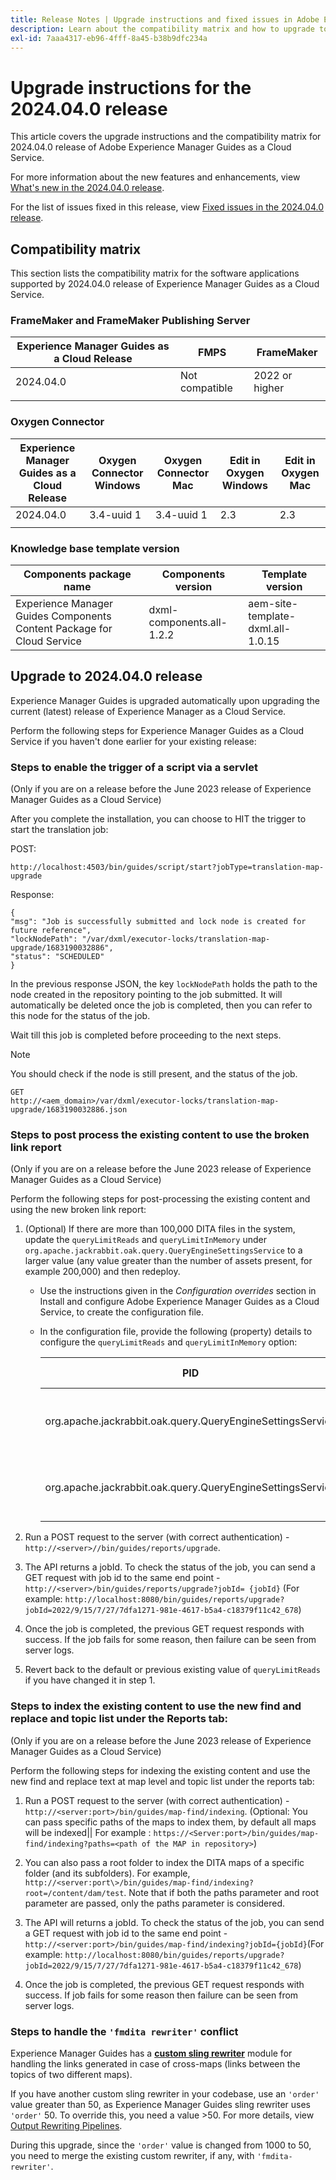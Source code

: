 ```yaml
---
title: Release Notes | Upgrade instructions and fixed issues in Adobe Experience Manager Guides, 2024.04.0 release
description: Learn about the compatibility matrix and how to upgrade to the 2024.04.0 release of Adobe Experience Manager Guides as a Cloud Service.
exl-id: 7aaa4317-eb96-4fff-8a45-b38b9dfc234a
---
```

# Upgrade instructions for the 2024.04.0 release 

This article covers the upgrade instructions and the  compatibility matrix for 2024.04.0 release of Adobe Experience Manager Guides as a Cloud Service.

For more information about the new features and enhancements, view [What's new in the 2024.04.0 release](whats-new-2024-04-0.md).

For the list of issues fixed in this release, view [Fixed issues in the 2024.04.0 release](fixed-issues-2024-04-0.md).

## Compatibility matrix

This section lists the compatibility matrix for the software applications supported by 2024.04.0 release of Experience Manager Guides as a Cloud Service. 

### FrameMaker and FrameMaker Publishing Server

| Experience Manager Guides as a Cloud Release| FMPS | FrameMaker |
| --- | --- | --- |
| 2024.04.0 | Not compatible | 2022 or higher |
| | | |


### Oxygen Connector

| Experience Manager Guides as a Cloud Release | Oxygen Connector Windows | Oxygen Connector Mac | Edit in Oxygen Windows | Edit in Oxygen Mac | 
| --- | --- | --- | --- | --- |
| 2024.04.0|   3.4-uuid 1|   3.4-uuid 1 | 2.3 | 2.3 | 
|  |  |  |  |


### Knowledge base template version

|Components package name| Components version | Template version|
|---|---|---|
|Experience Manager Guides Components Content Package for Cloud Service|dxml-components.all-1.2.2| aem-site-template-dxml.all-1.0.15|

## Upgrade to 2024.04.0 release

Experience Manager Guides is upgraded automatically upon upgrading the current (latest) release of Experience Manager as a Cloud Service.


Perform the following steps for Experience Manager Guides as a Cloud Service if you haven't done earlier for your existing release:

### Steps to enable the trigger of a script via a servlet

(Only if you are on a release before the June 2023 release of Experience Manager Guides as a Cloud Service)

After you complete the installation, you can choose to HIT the trigger to start the translation job:

POST:

```
http://localhost:4503/bin/guides/script/start?jobType=translation-map-upgrade
```

Response: 

```
{
"msg": "Job is successfully submitted and lock node is created for future reference",
"lockNodePath": "/var/dxml/executor-locks/translation-map-upgrade/1683190032886",
"status": "SCHEDULED"
}
```

In the previous response JSON, the key `lockNodePath` holds the path to the node created in the repository pointing to the job submitted. It will automatically be deleted once the job is completed, then you can refer to this node for the status of the job.

Wait till this job is completed before proceeding to the next steps. 

>[!NOTE]
>
> You should check if the node is still present, and the status of the job.

```
GET
http://<aem_domain>/var/dxml/executor-locks/translation-map-upgrade/1683190032886.json
```

### Steps to post process the existing content to use the broken link report 

(Only if you are on a release before the June 2023 release of Experience Manager Guides as a Cloud Service)

Perform the following steps for post-processing the existing content and using the new broken link report:

1. (Optional) If there are more than 100,000 DITA files in the system, update the `queryLimitReads` and `queryLimitInMemory` under `org.apache.jackrabbit.oak.query.QueryEngineSettingsService` to a larger value (any value greater than the number of assets present, for example 200,000) and then redeploy.

    - Use the instructions given in the *Configuration overrides* section in Install and configure Adobe Experience Manager Guides as a Cloud Service, to create the configuration file. 
    - In the configuration file, provide the following (property) details to configure the `queryLimitReads` and `queryLimitInMemory` option:

        |PID|Property Key|Property Value|
        |---|---|---|
        |org.apache.jackrabbit.oak.query.QueryEngineSettingsService|queryLimitReads|Value: 200000 Default Value: 100000|
        |org.apache.jackrabbit.oak.query.QueryEngineSettingsService|queryLimitInMemory|Value: 200000 Default Value: 100000|

1.  Run a POST request to the server (with correct authentication) - `http://<server>//bin/guides/reports/upgrade`.

1.  The API returns a jobId. To check the status of the job, you can send a GET request with job id to the same end point - `http://<server>/bin/guides/reports/upgrade?jobId= {jobId}`
(For example: `http://localhost:8080/bin/guides/reports/upgrade?jobId=2022/9/15/7/27/7dfa1271-981e-4617-b5a4-c18379f11c42_678`)

1.  Once the job is completed, the previous GET request responds with success. If the job fails for some reason, then failure can be seen from server logs.

1. Revert back to the default or previous existing value of `queryLimitReads` if you have changed it in step 1.

### Steps to index the existing content to use the new find and replace and topic list under the Reports tab: 

(Only if you are on a release before the June 2023 release of Experience Manager Guides as a Cloud Service)

Perform the following steps for indexing the existing content and use the new find and replace text at map level and topic list under the reports tab:

1. Run a POST request to the server (with correct authentication) - `http://<server:port>/bin/guides/map-find/indexing`. (Optional: You can pass specific paths of the maps to index them, by default all maps will be indexed|| For example : `https://<Server:port>/bin/guides/map-find/indexing?paths=<path of the MAP in repository>`)

1. You can also pass a root folder to index the DITA maps of a specific folder (and its subfolders). For example, `http://<server:port\>/bin/guides/map-find/indexing?root=/content/dam/test`. Note that if both the paths parameter and root parameter are passed, only the paths parameter is considered.

1. The API will returns a jobId. To check the status of the job, you can send a GET request with job id to the same end point - `http://<server:port>/bin/guides/map-find/indexing?jobId={jobId}`(For example: `http://localhost:8080/bin/guides/reports/upgrade?jobId=2022/9/15/7/27/7dfa1271-981e-4617-b5a4-c18379f11c42_678`)

1. Once the job is completed, the previous GET request responds with success. If job fails for some reason then failure can be seen from server logs.

### Steps to handle the `'fmdita rewriter'` conflict

Experience Manager Guides has a [**custom sling rewriter**](../cs-install-guide/conf-output-generation.md#custom-rewriter) module for handling the links generated in case of cross-maps (links between the topics of two different maps).

If you have another custom sling rewriter in your codebase,  use an `'order'` value greater than 50, as Experience Manager Guides sling rewriter uses `'order'` 50.  To override this, you need a value >50. For more details, view [Output Rewriting Pipelines](https://sling.apache.org/documentation/bundles/output-rewriting-pipelines-org-apache-sling-rewriter.html).

During this upgrade, since the `'order'` value is changed from 1000 to 50, you need to merge the existing custom rewriter, if any, with `'fmdita-rewriter'`.
